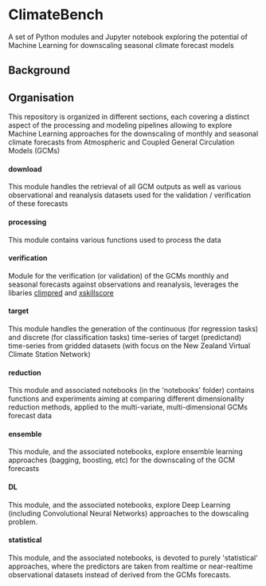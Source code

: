 # ClimateBench
A set of Python modules and Jupyter notebook exploring the potential of Machine Learning for downscaling seasonal climate forecast models

## Background 

## Organisation 

This repository is organized in different sections, each covering a distinct aspect of the processing and modeling pipelines allowing to explore Machine Learning approaches for the downscaling of monthly and seasonal climate forecasts from Atmospheric and Coupled General Circulation Models (GCMs) 

#### download

This module handles the retrieval of all GCM outputs as well as various observational and reanalysis datasets used for the validation / verification of these forecasts 

#### processing 

This module contains various functions used to process the data 

#### verification 

Module for the verification (or validation) of the GCMs monthly and seasonal forecasts against observations and reanalysis, leverages the libaries [climpred](https://climpred.readthedocs.io/en/stable/) and [xskillscore](https://xskillscore.readthedocs.io/en/stable/)

#### target 

This module handles the generation of the continuous (for regression tasks) and discrete (for classification tasks) time-series of target (predictand) time-series from gridded datasets (with focus on the New Zealand Virtual Climate Station Network) 

#### reduction 

This module and associated notebooks (in the 'notebooks' folder) contains functions and experiments aiming at comparing different dimensionality reduction methods, applied to the multi-variate, multi-dimensional GCMs forecast data 

#### ensemble 

This module, and the associated notebooks, explore ensemble learning approaches (bagging, boosting, etc) for the downscaling of the GCM forecasts 

#### DL 

This module, and the associated notebooks, explore Deep Learning  (including Convolutional Neural Networks) approaches to the dowscaling problem. 

#### statistical 

This module, and the associated notebooks, is devoted to purely 'statistical' approaches, where the predictors are taken from realtime or near-realtime observational datasets instead of derived from the GCMs forecasts. 












